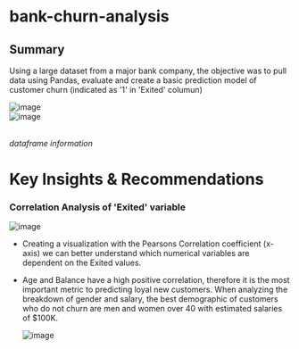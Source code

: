 # bank-churn-analysis
## Summary 
Using a large dataset from a major bank company, the objective was to pull data using Pandas, evaluate and create a basic prediction model of customer churn (indicated as '1' in 'Exited' columun)

![image](https://github.com/projecttiffany/bank-churn-analysis/assets/51961132/2fd1a6e3-c3c7-409b-bfe2-b7743371ea1c)<br>
![image](https://github.com/projecttiffany/bank-churn-analysis/assets/51961132/6cb9229b-e1e7-4fb5-97ac-87433fae2a4c)</br>

<br>*dataframe information*</br>

# Key Insights & Recommendations

### Correlation Analysis of 'Exited' variable
![image](https://github.com/projecttiffany/bank-churn-analysis/assets/51961132/f5e8f591-04c4-48e9-b6ac-3cc2bdb892ec)<br>
- Creating a visualization with the Pearsons Correlation coefficient (x-axis) we can better understand which numerical variables are dependent on the Exited values.
- Age and Balance have a high positive correlation, therefore it is the most important metric to predicting loyal new customers. When analyzing the breakdown of gender and salary, the best demographic of customers who do not churn are men and women over 40 with estimated salaries of $100K.

  ![image](https://github.com/projecttiffany/bank-churn-analysis/assets/51961132/9bb0d215-3dc0-4c05-a3ca-07c6f4313cbd)<br>
  
